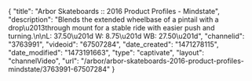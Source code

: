 {
    "title": "Arbor Skateboards :: 2016 Product Profiles - Mindstate",
    "description": "Blends the extended wheelbase of a pintail with a drop\u2013through mount for a stable ride with easier push and turning.\n\nL: 37.50\u201d  W: 8.75\u201d  WB: 27.50\u201d",
    "channelid": "3763991",
    "videoid": "67507284",
    "date_created": "1471278115",
    "date_modified": "1473191663",
    "type": "captivate",
    "layout": "channelVideo",
    "url": "\/arbor\/arbor-skateboards-2016-product-profiles-mindstate\/3763991-67507284"
}